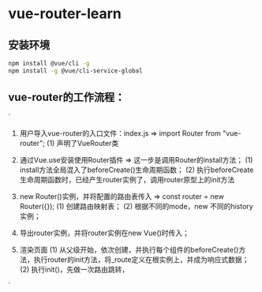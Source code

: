 # vue-router-learn
  ## 安装环境
  ```bash
  npm install @vue/cli -g 
  npm install -g @vue/cli-service-global
  ```

  ## vue-router的工作流程：
  `
  1) 用户导入vue-router的入口文件：index.js => import Router from "vue-router";
    (1) 声明了VueRouter类

  2) 通过Vue.use安装使用Router插件 => 这一步是调用Router的install方法；
    (1) install方法全局混入了beforeCreate()生命周期函数；
    (2) 执行beforeCreate生命周期函数时，已经产生router实例了，调用router原型上的init方法 
 
  3) new Router()实例，并将配置的路由表传入 => const router = new Router({});
    (1) 创建路由映射表；
    (2) 根据不同的mode，new 不同的history实例；

  4) 导出router实例，并将router实例在new Vue()时传入；
  
  5) 渲染页面
    (1) 从父级开始，依次创建，并执行每个组件的beforeCreate()方法，执行router的init方法，将_route定义在根实例上，并成为响应式数据；
    (2) 执行init()，先做一次路由跳转，

  `